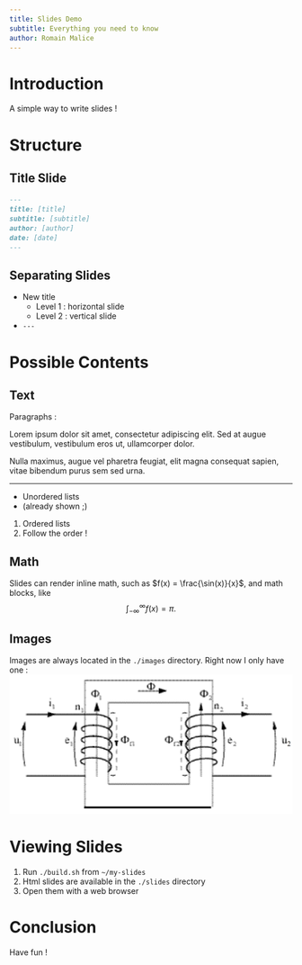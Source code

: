 ```yaml
---
title: Slides Demo
subtitle: Everything you need to know
author: Romain Malice
---
```


# Introduction

A simple way to write slides !

# Structure

## Title Slide

```md
---
title: [title]
subtitle: [subtitle]
author: [author]
date: [date]
---
```

## Separating Slides

- New title
    - Level 1 : horizontal slide
    - Level 2 : vertical slide
- `---`

# Possible Contents

## Text

Paragraphs :

Lorem ipsum dolor sit amet, consectetur adipiscing elit. Sed at augue vestibulum, vestibulum eros ut, ullamcorper dolor.

Nulla maximus, augue vel pharetra feugiat, elit magna consequat sapien, vitae bibendum purus sem sed urna.

---

- Unordered lists
- (already shown ;)

1. Ordered lists
2. Follow the order !

## Math

Slides can render inline math, such as $f(x) = \frac{\sin(x)}{x}$, and math blocks, like
$$
\int_{-\infty}^{\infty} f(x) = \pi.
$$

## Images

Images are always located in the `./images` directory.
Right now I only have one :
<img src="../images/transformer.png" alt="My only image :(" width="750">

# Viewing Slides

1. Run `./build.sh` from `~/my-slides`
2. Html slides are available in the `./slides` directory
3. Open them with a web browser

# Conclusion

Have fun !
